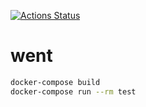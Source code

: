 [![Actions Status](https://github.com/nasjp/went/workflows/test/badge.svg)](https://github.com/nasjp/went/actions)

# went

```sh
docker-compose build
docker-compose run --rm test
```
